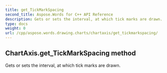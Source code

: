 ```yaml
---
title: get_TickMarkSpacing
second_title: Aspose.Words for C++ API Reference
description: Gets or sets the interval, at which tick marks are drawn. 
type: docs
weight: 0
url: /cpp/aspose.words.drawing.charts/chartaxis/get_tickmarkspacing/
---
```

## ChartAxis.get_TickMarkSpacing method


Gets or sets the interval, at which tick marks are drawn. 

